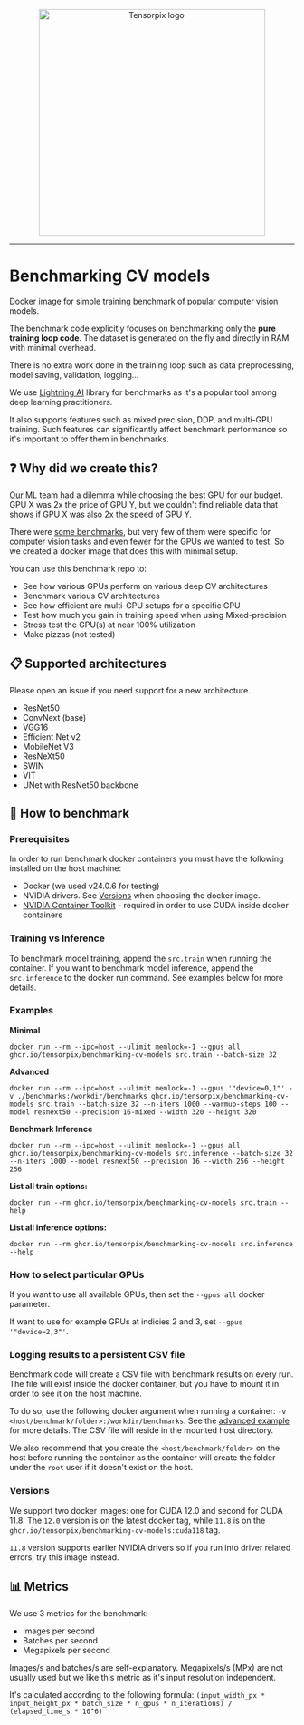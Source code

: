 <p align="center" >
  <img width="400" src="https://cdn.tensorpix.ai/TensorPix-Logo-color.svg" alt="Tensorpix logo"/>
</p>

---

# Benchmarking CV models

Docker image for simple training benchmark of popular computer vision models.

The benchmark code explicitly focuses on benchmarking only the **pure training loop code**. The dataset is
generated on the fly and directly in RAM with minimal overhead.

There is no extra work done in the training loop such as data preprocessing, model saving, validation, logging...

We use [Lightning AI](https://lightning.ai/) library for benchmarks as it's a popular tool among deep learning practitioners.

It also supports features such as mixed precision, DDP, and multi-GPU training.
Such features can significantly affect benchmark performance so it's important to offer them in benchmarks.

## ❓ Why did we create this?

[Our](https://tensorpix.ai) ML team had a dilemma while choosing the best GPU for our budget. GPU X was 2x the price of GPU Y, but we couldn't find reliable data that shows if GPU X was also 2x the speed of GPU Y.

There were [some benchmarks](https://lambdalabs.com/gpu-benchmarks), but very few of them were specific for computer vision tasks and even fewer for the GPUs we wanted to test. So we created a docker image that does this with minimal setup.

You can use this benchmark repo to:

- See how various GPUs perform on various deep CV architectures
- Benchmark various CV architectures
- See how efficient are multi-GPU setups for a specific GPU
- Test how much you gain in training speed when using Mixed-precision
- Stress test the GPU(s) at near 100% utilization
- Make pizzas (not tested)

## 📋 Supported architectures

Please open an issue if you need support for a new architecture.

- ResNet50
- ConvNext (base)
- VGG16
- Efficient Net v2
- MobileNet V3
- ResNeXt50
- SWIN
- VIT
- UNet with ResNet50 backbone

## 📖 How to benchmark

### Prerequisites

In order to run benchmark docker containers you must have the following installed on the host machine:

- Docker (we used v24.0.6 for testing)
- NVIDIA drivers. See [Versions](#versions) when choosing the docker image.
- [NVIDIA Container Toolkit](https://docs.nvidia.com/datacenter/cloud-native/container-toolkit/latest/install-guide.html) - required in order to use CUDA inside docker containers

### Training vs Inference

To benchmark model training, append the `src.train` when running the container. If you want to benchmark model inference, append the `src.inference` to the docker run command. See examples below for more details.

### Examples

**Minimal**

`docker run --rm --ipc=host --ulimit memlock=-1 --gpus all ghcr.io/tensorpix/benchmarking-cv-models src.train --batch-size 32`

**Advanced**

`docker run --rm --ipc=host --ulimit memlock=-1 --gpus '"device=0,1"' -v ./benchmarks:/workdir/benchmarks ghcr.io/tensorpix/benchmarking-cv-models src.train --batch-size 32 --n-iters 1000 --warmup-steps 100 --model resnext50 --precision 16-mixed --width 320 --height 320`

**Benchmark Inference**

`docker run --rm --ipc=host --ulimit memlock=-1 --gpus all ghcr.io/tensorpix/benchmarking-cv-models src.inference --batch-size 32 --n-iters 1000 --model resnext50 --precision 16 --width 256 --height 256`

**List all train options:**

`docker run --rm ghcr.io/tensorpix/benchmarking-cv-models src.train --help`

**List all inference options:**

`docker run --rm ghcr.io/tensorpix/benchmarking-cv-models src.inference --help`

### How to select particular GPUs

If you want to use all available GPUs, then set the `--gpus all` docker parameter.

If want to use for example GPUs at indicies 2 and 3, set `--gpus '"device=2,3"'`.

### Logging results to a persistent CSV file

Benchmark code will create a CSV file with benchmark results on every run. The file will exist inside the docker container, but you have to mount it in order to see it on the host machine.

To do so, use the following docker argument when running a container: `-v <host/benchmark/folder>:/workdir/benchmarks`. See the [advanced example](#examples) for more details. The CSV file will reside in the mounted host directory.

We also recommend that you create the `<host/benchmark/folder>` on the host before running the container as the container will create the folder under the `root` user if it doesn't exist on the host.

### Versions

We support two docker images: one for CUDA 12.0 and second for CUDA 11.8. The `12.0` version is on the latest docker tag, while `11.8` is on the `ghcr.io/tensorpix/benchmarking-cv-models:cuda118` tag.

`11.8` version supports earlier NVIDIA drivers so if you run into driver related errors, try this image instead.

## 📊 Metrics

We use 3 metrics for the benchmark:

- Images per second
- Batches per second
- Megapixels per second

Images/s and batches/s are self-explanatory. Megapixels/s (MPx) are not usually used but we like this metric as it's input resolution independent.

It's calculated according to the following formula: `(input_width_px * input_height_px * batch_size * n_gpus * n_iterations) / (elapsed_time_s * 10^6)`
